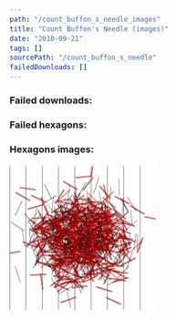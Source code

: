 ```yaml
---
path: "/count_buffon_s_needle_images"
title: "Count Buffon's Needle (images)"
date: "2010-09-21"
tags: []
sourcePath: "/count_buffon_s_needle"
failedDownloads: []
---
```



### Failed downloads:

### Failed hexagons:

### Hexagons images:
![count_buffons_needle.png_hexagon.png](count_buffons_needle.png_hexagon.png)
